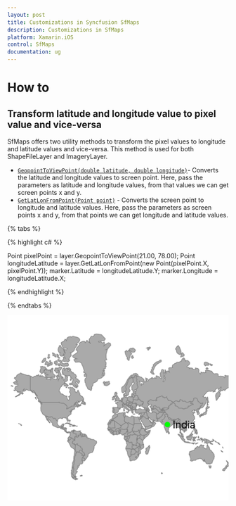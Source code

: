 ```yaml
---
layout: post
title: Customizations in Syncfusion SfMaps
description: Customizations in SfMaps
platform: Xamarin.iOS
control: SfMaps
documentation: ug
---
```


# How to

## Transform latitude and longitude value to pixel value and vice-versa

SfMaps offers two utility methods to transform the pixel values to longitude and latitude values and vice-versa. This method is used for both ShapeFileLayer and ImageryLayer.

* [`GeopointToViewPoint(double latitude, double longitude)`]()- Converts the latitude and longitude values to screen point. Here, pass the parameters as latitude and longitude values, from that values we can get screen points x and y.
* [`GetLatLonFromPoint(Point point)`]() - Converts the screen point to longitude and latitude values. Here, pass the parameters as screen points x and y, from that points we can get longitude and latitude values.

{% tabs %}

{% highlight c# %}

Point pixelPoint = layer.GeopointToViewPoint(21.00, 78.00);
Point longitudeLatitude = layer.GetLatLonFromPoint(new Point(pixelPoint.X, pixelPoint.Y));
marker.Latitude = longitudeLatitude.Y;
marker.Longitude = longitudeLatitude.X;

{% endhighlight %}

{% endtabs %}

![Latitude longitude to point and vice versa in Xamarin.iOS Maps](Images/PixelToLatLonViceVersa.png)